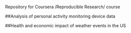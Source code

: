 #
Repository for Coursera /Reproducible Research/ course

##Analysis of personal activity monitoring device data

##Health and economic impact of weather events in the US